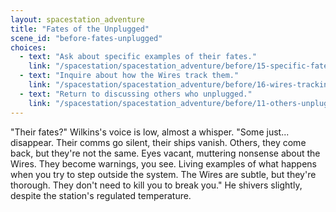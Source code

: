 ```yaml
---
layout: spacestation_adventure
title: "Fates of the Unplugged"
scene_id: "before-fates-unplugged"
choices:
  - text: "Ask about specific examples of their fates."
    link: "/spacestation/spacestation_adventure/before/15-specific-fates"
  - text: "Inquire about how the Wires track them."
    link: "/spacestation/spacestation_adventure/before/16-wires-tracking"
  - text: "Return to discussing others who unplugged."
    link: "/spacestation/spacestation_adventure/before/11-others-unplugged"
---
```


"Their fates?" Wilkins's voice is low, almost a whisper. "Some just... disappear. Their comms go silent, their ships vanish. Others, they come back, but they're not the same. Eyes vacant, muttering nonsense about the Wires. They become warnings, you see. Living examples of what happens when you try to step outside the system. The Wires are subtle, but they're thorough. They don't need to kill you to break you." He shivers slightly, despite the station's regulated temperature.
